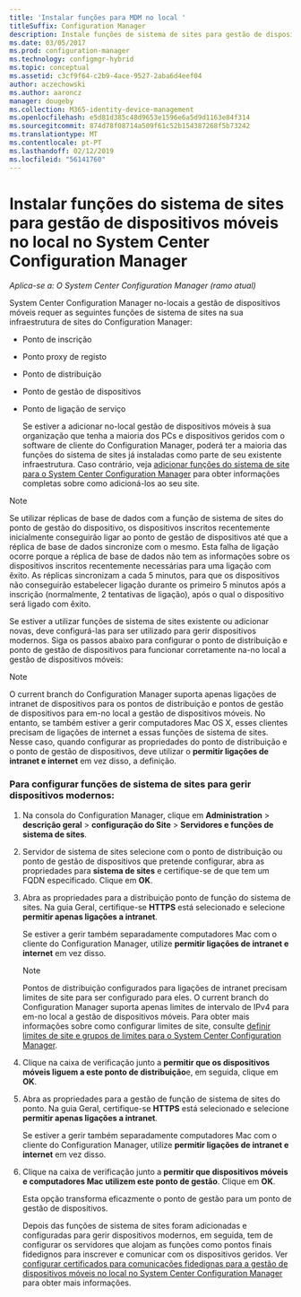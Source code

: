 ```yaml
---
title: 'Instalar funções para MDM no local '
titleSuffix: Configuration Manager
description: Instale funções de sistema de sites para gestão de dispositivos móveis no local no System Center Configuration Manager.
ms.date: 03/05/2017
ms.prod: configuration-manager
ms.technology: configmgr-hybrid
ms.topic: conceptual
ms.assetid: c3cf9f64-c2b9-4ace-9527-2aba6d4eef04
author: aczechowski
ms.author: aaroncz
manager: dougeby
ms.collection: M365-identity-device-management
ms.openlocfilehash: e5d81d385c48d9653e1596e6a5d9d1163e84f314
ms.sourcegitcommit: 874d78f08714a509f61c52b154387268f5b73242
ms.translationtype: MT
ms.contentlocale: pt-PT
ms.lasthandoff: 02/12/2019
ms.locfileid: "56141760"
---
```

# <a name="install-site-system-roles-for-on-premises-mobile-device-management-in-system-center-configuration-manager"></a>Instalar funções do sistema de sites para gestão de dispositivos móveis no local no System Center Configuration Manager

*Aplica-se a: O System Center Configuration Manager (ramo atual)*

System Center Configuration Manager no\-locais a gestão de dispositivos móveis requer as seguintes funções de sistema de sites na sua infraestrutura de sites do Configuration Manager:  

- Ponto de inscrição  

- Ponto proxy de registo  

- Ponto de distribuição  

- Ponto de gestão de dispositivos  

- Ponto de ligação de serviço  

  Se estiver a adicionar no\-local gestão de dispositivos móveis à sua organização que tenha a maioria dos PCs e dispositivos geridos com o software de cliente do Configuration Manager, poderá ter a maioria das funções do sistema de sites já instaladas como parte de seu existente infraestrutura. Caso contrário, veja [adicionar funções do sistema de site para o System Center Configuration Manager](../../core/servers/deploy/configure/add-site-system-roles.md) para obter informações completas sobre como adicioná-los ao seu site.  

> [!NOTE]  
>  Se utilizar réplicas de base de dados com a função de sistema de sites do ponto de gestão do dispositivo, os dispositivos inscritos recentemente inicialmente conseguirão ligar ao ponto de gestão de dispositivos até que a réplica de base de dados sincronize com o mesmo. Esta falha de ligação ocorre porque a réplica de base de dados não tem as informações sobre os dispositivos inscritos recentemente necessárias para uma ligação com êxito. As réplicas sincronizam a cada 5 minutos, para que os dispositivos não conseguirão estabelecer ligação durante os primeiro 5 minutos após a inscrição (normalmente, 2 tentativas de ligação), após o qual o dispositivo será ligado com êxito.  

 Se estiver a utilizar funções de sistema de sites existente ou adicionar novas, deve configurá-las para ser utilizado para gerir dispositivos modernos. Siga os passos abaixo para configurar o ponto de distribuição e ponto de gestão de dispositivos para funcionar corretamente na\-no local a gestão de dispositivos móveis:  

> [!NOTE]  
>  O current branch do Configuration Manager suporta apenas ligações de intranet de dispositivos para os pontos de distribuição e pontos de gestão de dispositivos para em\-no local a gestão de dispositivos móveis. No entanto, se também estiver a gerir computadores Mac OS X, esses clientes precisam de ligações de internet a essas funções de sistema de sites. Nesse caso, quando configurar as propriedades do ponto de distribuição e o ponto de gestão de dispositivos, deve utilizar o **permitir ligações de intranet e internet** em vez disso, a definição.  

### <a name="to-configure-site-system-roles-to-manage-modern-devices"></a>Para configurar funções de sistema de sites para gerir dispositivos modernos:  

1. Na consola do Configuration Manager, clique em **Administration** > **descrição geral** > **configuração do Site**  >   **Servidores e funções de sistema de sites**.  

2. Servidor de sistema de sites selecione com o ponto de distribuição ou ponto de gestão de dispositivos que pretende configurar, abra as propriedades para **sistema de sites** e certifique-se de que tem um FQDN especificado. Clique em **OK**.  

3. Abra as propriedades para a distribuição ponto de função do sistema de sites. Na guia Geral, certifique-se **HTTPS** está selecionado e selecione **permitir apenas ligações a intranet**.  

    Se estiver a gerir também separadamente computadores Mac com o cliente do Configuration Manager, utilize **permitir ligações de intranet e internet** em vez disso.  

   > [!NOTE]  
   >  Pontos de distribuição configurados para ligações de intranet precisam limites de site para ser configurado para eles. O current branch do Configuration Manager suporta apenas limites de intervalo de IPv4 para em\-no local a gestão de dispositivos móveis. Para obter mais informações sobre como configurar limites de site, consulte [definir limites de site e grupos de limites para o System Center Configuration Manager](../../core/servers/deploy/configure/define-site-boundaries-and-boundary-groups.md).  

4. Clique na caixa de verificação junto a **permitir que os dispositivos móveis liguem a este ponto de distribuição**e, em seguida, clique em **OK**.  

5. Abra as propriedades para a gestão de função de sistema de sites do ponto. Na guia Geral, certifique-se **HTTPS** está selecionado e selecione **permitir apenas ligações a intranet**.  

    Se estiver a gerir também separadamente computadores Mac com o cliente do Configuration Manager, utilize **permitir ligações de intranet e internet** em vez disso.  

6. Clique na caixa de verificação junto a **permitir que dispositivos móveis e computadores Mac utilizem este ponto de gestão**. Clique em **OK**.  

    Esta opção transforma eficazmente o ponto de gestão para um ponto de gestão de dispositivos.  

   Depois das funções de sistema de sites foram adicionadas e configuradas para gerir dispositivos modernos, em seguida, tem de configurar os servidores que alojam as funções como pontos finais fidedignos para inscrever e comunicar com os dispositivos geridos. Ver [configurar certificados para comunicações fidedignas para a gestão de dispositivos móveis no local no System Center Configuration Manager](../../mdm/get-started/set-up-certificates-on-premises-mdm.md) para obter mais informações.  

